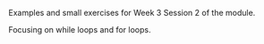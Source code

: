 Examples and small exercises for Week 3 Session 2 of the module.

Focusing on while loops and for loops.
